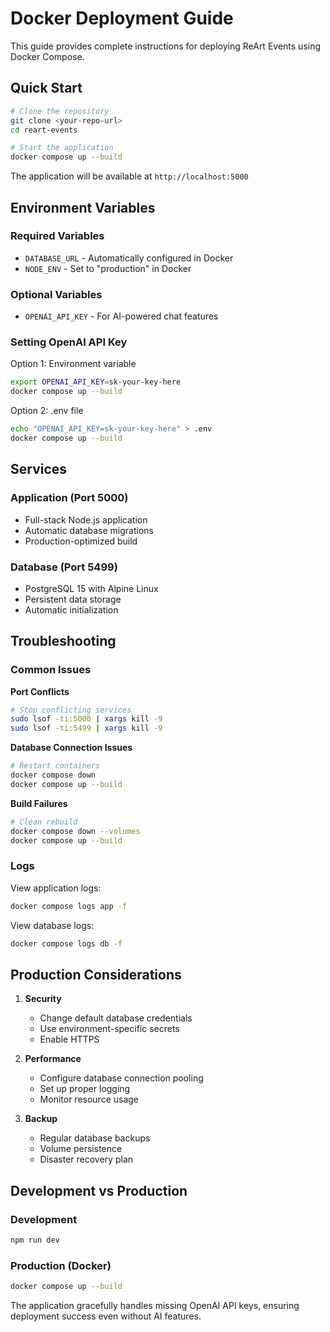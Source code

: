 # Docker Deployment Guide

This guide provides complete instructions for deploying ReArt Events using Docker Compose.

## Quick Start

```bash
# Clone the repository
git clone <your-repo-url>
cd reart-events

# Start the application
docker compose up --build
```

The application will be available at `http://localhost:5000`

## Environment Variables

### Required Variables
- `DATABASE_URL` - Automatically configured in Docker
- `NODE_ENV` - Set to "production" in Docker

### Optional Variables
- `OPENAI_API_KEY` - For AI-powered chat features

### Setting OpenAI API Key

Option 1: Environment variable
```bash
export OPENAI_API_KEY=sk-your-key-here
docker compose up --build
```

Option 2: .env file
```bash
echo "OPENAI_API_KEY=sk-your-key-here" > .env
docker compose up --build
```

## Services

### Application (Port 5000)
- Full-stack Node.js application
- Automatic database migrations
- Production-optimized build

### Database (Port 5499)
- PostgreSQL 15 with Alpine Linux
- Persistent data storage
- Automatic initialization

## Troubleshooting

### Common Issues

**Port Conflicts**
```bash
# Stop conflicting services
sudo lsof -ti:5000 | xargs kill -9
sudo lsof -ti:5499 | xargs kill -9
```

**Database Connection Issues**
```bash
# Restart containers
docker compose down
docker compose up --build
```

**Build Failures**
```bash
# Clean rebuild
docker compose down --volumes
docker compose up --build
```

### Logs

View application logs:
```bash
docker compose logs app -f
```

View database logs:
```bash
docker compose logs db -f
```

## Production Considerations

1. **Security**
   - Change default database credentials
   - Use environment-specific secrets
   - Enable HTTPS

2. **Performance**
   - Configure database connection pooling
   - Set up proper logging
   - Monitor resource usage

3. **Backup**
   - Regular database backups
   - Volume persistence
   - Disaster recovery plan

## Development vs Production

### Development
```bash
npm run dev
```

### Production (Docker)
```bash
docker compose up --build
```

The application gracefully handles missing OpenAI API keys, ensuring deployment success even without AI features.